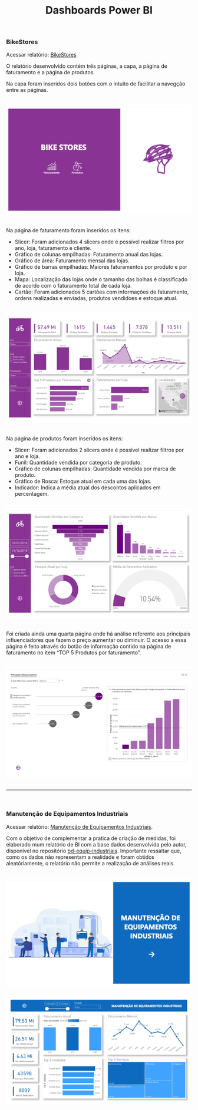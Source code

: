 <div align="center">
  <h1>Dashboards Power BI</h1>
</div>

<br />

### BikeStores

Acessar relatório: <a href="https://app.powerbi.com/view?r=eyJrIjoiMWVlNzRjNmUtZWZmYy00ZDMyLWFkNzctZmM2MmNmZDg1OGFlIiwidCI6IjkyNzQyZWFlLWExMTktNDNmYi1hOTU2LWQ3ZGVmNzQ0ODgxYSIsImMiOjh9&pageName=ReportSection">BikeStores</a>

O relatório desenvolvido contém três páginas, a capa, a página de faturamento e a página de produtos.

Na capa foram inseridos dois botões com o intuito de facilitar a navegção entre as páginas.

<br />

<div align="center" >
  <img src="BikeStores_page-0001.jpg">
</div>

<br />

Na página de faturamento foram inseridos os itens:
  * Slicer: Foram adicionados 4 slicers onde é possível realizar filtros por ano, loja, faturamento e cliente.
  * Gráfico de colunas empilhadas: Faturamento anual das lojas.
  * Gráfico de área: Faturamento mensal das lojas.
  * Gráfico de barras empilhadas: Maiores faturamentos por produto e por loja.
  * Mapa: Localização das lojas onde o tamanho das bolhas é classificado de acordo com o faturamento total de cada loja.
  * Cartão: Foram adicionados 5 cartões com informações de faturamento, ordens realizadas e enviadas, produtos vendidoes e estoque atual.

<br />

<div align="center" >
  <img src="BikeStores_page-0002.jpg">
</div>

<br />
  
Na página de produtos foram inseridos os itens:
  * Slicer: Foram adicionados 2 slicers onde é possível realizar filtros por ano e loja.
  * Funil: Quantidade vendida por categoria de produto.
  * Gráfico de colunas empilhadas: Quantidade vendida por marca de produto.
  * Gráfico de Rosca: Estoque atual em cada uma das lojas.
  * Indicador: Indica a média atual dos descontos aplicados em percentagem.

<br />

<div align="center" >
  <img src="BikeStores_page-0003.jpg">
</div>

<br />

Foi criada ainda uma quarta página onde há análise referente aos principais influenciadores que fazem o preço aumentar ou diminuir. O acesso a essa página é feito através do botão de informação contido na página de faturamento no item “TOP 5 Produtos por faturamento”.

<br />

<div align="center" >
  <img src="BikeStores_page-0004.jpg">
</div>

<br />

_________________


<br />

### Manutenção de Equipamentos Industriais

Acessar relatório: <a href="https://app.powerbi.com/view?r=eyJrIjoiYzA3MWE5MTEtMDFiMS00ZjJlLTljNjItMjY4ZDY4ZWI4YjllIiwidCI6IjkyNzQyZWFlLWExMTktNDNmYi1hOTU2LWQ3ZGVmNzQ0ODgxYSIsImMiOjh9&pageName=ReportSection7762183af277fdd49fa2">Manutenção de Equipamentos Industriais</a>.

Com o objetivo de complementar a pratica de criação de medidas, foi elaborado mum relatório de BI com a base dados desenvolvida pelo autor, disponível no repositório <a href="https://github.com/viniciusariza/bd-equip-industriais">bd-equip-industriais</a>.
Importante ressaltar que, como os dados não representam a realidade e foram obtidos aleatóriamente, o relatório não permite a realização de análises reais.

<br />

<div align="center" >
  <img src="ManutencaoEI_page-0001.jpg">
</div>

<br />

<div align="center" >
  <img src="ManutencaoEI_page-0002.jpg">
</div>

